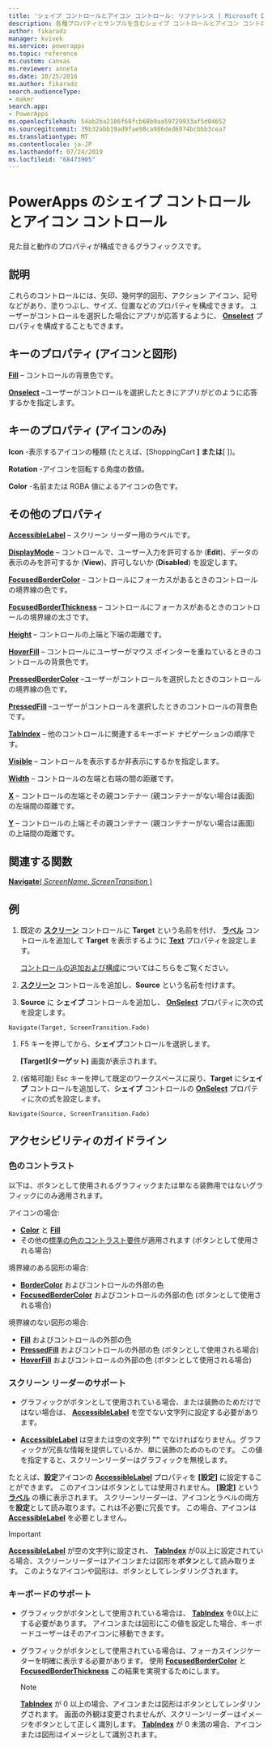 ```yaml
---
title: 'シェイプ コントロールとアイコン コントロール: リファレンス | Microsoft Docs'
description: 各種プロパティとサンプルを含むシェイプ コントロールとアイコン コントロールに関する情報
author: fikaradz
manager: kvivek
ms.service: powerapps
ms.topic: reference
ms.custom: canvas
ms.reviewer: anneta
ms.date: 10/25/2016
ms.author: fikaradz
search.audienceType:
- maker
search.app:
- PowerApps
ms.openlocfilehash: 54ab2ba2186f68fcb68b9aa59729933af5d04652
ms.sourcegitcommit: 39b32abb19ad9fae98ca986ded6974bcbbb3cea7
ms.translationtype: MT
ms.contentlocale: ja-JP
ms.lasthandoff: 07/24/2019
ms.locfileid: "68473905"
---
```

# <a name="shape-controls-and-icon-controls-in-powerapps"></a>PowerApps のシェイプ コントロールとアイコン コントロール
見た目と動作のプロパティが構成できるグラフィックスです。

## <a name="description"></a>説明
これらのコントロールには、矢印、幾何学的図形、アクション アイコン、記号などがあり、塗りつぶし、サイズ、位置などのプロパティを構成できます。 ユーザーがコントロールを選択した場合にアプリが応答するように、 **[Onselect](properties-core.md)** プロパティを構成することもできます。

## <a name="key-properties-icons-and-shapes"></a>キーのプロパティ (アイコンと図形)
**[Fill](properties-color-border.md)** – コントロールの背景色です。

**[Onselect](properties-core.md)** –ユーザーがコントロールを選択したときにアプリがどのように応答するかを指定します。

## <a name="key-properties-icons-only"></a>キーのプロパティ (アイコンのみ)

**Icon** -表示するアイコンの種類 (たとえば、[ShoppingCart **] または**[ ])。 

**Rotation** -アイコンを回転する角度の数値。 

**Color** -名前または RGBA 値によるアイコンの色です。

## <a name="additional-properties"></a>その他のプロパティ
**[AccessibleLabel](properties-accessibility.md)** – スクリーン リーダー用のラベルです。

**[DisplayMode](properties-core.md)** – コントロールで、ユーザー入力を許可するか (**Edit**)、データの表示のみを許可するか (**View**)、許可しないか (**Disabled**) を設定します。

**[FocusedBorderColor](properties-color-border.md)** – コントロールにフォーカスがあるときのコントロールの境界線の色です。

**[FocusedBorderThickness](properties-color-border.md)** – コントロールにフォーカスがあるときのコントロールの境界線の太さです。

**[Height](properties-size-location.md)** – コントロールの上端と下端の距離です。

**[HoverFill](properties-color-border.md)** – コントロールにユーザーがマウス ポインターを重ねているときのコントロールの背景色です。

**[PressedBorderColor](properties-color-border.md)** –ユーザーがコントロールを選択したときのコントロールの境界線の色です。

**[PressedFill](properties-color-border.md)** –ユーザーがコントロールを選択したときのコントロールの背景色です。

**[TabIndex](properties-accessibility.md)** – 他のコントロールに関連するキーボード ナビゲーションの順序です。

**[Visible](properties-core.md)** – コントロールを表示するか非表示にするかを指定します。

**[Width](properties-size-location.md)** – コントロールの左端と右端の間の距離です。

**[X](properties-size-location.md)** – コントロールの左端とその親コンテナー (親コンテナーがない場合は画面) の左端間の距離です。

**[Y](properties-size-location.md)** – コントロールの上端とその親コンテナー (親コンテナーがない場合は画面) の上端間の距離です。

## <a name="related-functions"></a>関連する関数

[**Navigate**( *ScreenName*, *ScreenTransition* )](../functions/function-navigate.md)

## <a name="example"></a>例

1. 既定の **[スクリーン](control-screen.md)** コントロールに **Target** という名前を付け、 **[ラベル](control-text-box.md)** コントロールを追加して **Target** を表示するように **[Text](properties-core.md)** プロパティを設定します。

    [コントロールの追加および構成](../add-configure-controls.md)についてはこちらをご覧ください。

1. **[スクリーン](control-screen.md)** コントロールを追加し、**Source** という名前を付けます。

1. **Source** に **シェイプ** コントロールを追加し、 **[OnSelect](properties-core.md)** プロパティに次の式を設定します。

  `Navigate(Target, ScreenTransition.Fade)`
  
1. F5 キーを押してから、**シェイプ**コントロールを選択します。

    **[Target]\(ターゲット)** 画面が表示されます。

1. (省略可能) Esc キーを押して既定のワークスペースに戻り、**Target** に**シェイプ** コントロールを追加して、**シェイプ** コントロールの **[OnSelect](properties-core.md)** プロパティに次の式を設定します。

  `Navigate(Source, ScreenTransition.Fade)`

## <a name="accessibility-guidelines"></a>アクセシビリティのガイドライン

### <a name="color-contrast"></a>色のコントラスト

以下は、ボタンとして使用されるグラフィックまたは単なる装飾用ではないグラフィックにのみ適用されます。

アイコンの場合:
- **[Color](properties-color-border.md)** と **[Fill](properties-color-border.md)**
- その他の[標準の色のコントラスト要件](../accessible-apps-color.md)が適用されます (ボタンとして使用される場合)

境界線のある図形の場合:
- **[BorderColor](properties-color-border.md)** およびコントロールの外部の色
- **[FocusedBorderColor](properties-color-border.md)** およびコントロールの外部の色 (ボタンとして使用される場合)

境界線のない図形の場合:
- **[Fill](properties-color-border.md)** およびコントロールの外部の色
- **[PressedFill](properties-color-border.md)** およびコントロールの外部の色 (ボタンとして使用される場合)
- **[HoverFill](properties-color-border.md)** およびコントロールの外部の色 (ボタンとして使用される場合)

### <a name="screen-reader-support"></a>スクリーン リーダーのサポート
- グラフィックがボタンとして使用されている場合、または装飾のためだけではない場合は、 **[AccessibleLabel](properties-accessibility.md)** を空でない文字列に設定する必要があります。

- **[AccessibleLabel](properties-accessibility.md)** は空または空の文字列 **""** でなければなりません。グラフィックが冗長な情報を提供しているか、単に装飾のためのものです。 この値を指定すると、スクリーンリーダーはグラフィックを無視します。

たとえば、**設定**アイコンの **[AccessibleLabel](properties-accessibility.md)** プロパティを **[設定]** に設定することができます。 このアイコンはボタンとしては使用されません。 **[設定]** という **[ラベル](control-text-box.md)** の横に表示されます。 スクリーンリーダーは、アイコンとラベルの両方を**設定**として読み取ります。これは不必要に冗長です。 この場合、アイコンは **[AccessibleLabel](properties-accessibility.md)** を必要としません。

> [!IMPORTANT]
> **[AccessibleLabel](properties-accessibility.md)** が空の文字列に設定され、 **[TabIndex](properties-accessibility.md)** が0以上に設定されている場合、スクリーンリーダーはアイコンまたは図形を**ボタン**として読み取ります。 このようなアイコンや図形は、ボタンとしてレンダリングされます。 

### <a name="keyboard-support"></a>キーボードのサポート
- グラフィックがボタンとして使用されている場合は、 **[TabIndex](properties-accessibility.md)** を0以上にする必要があります。 アイコンまたは図形にこの値を設定した場合、キーボードユーザーはそのアイコンに移動できます。

- グラフィックがボタンとして使用されている場合は、フォーカスインジケーターを明確に表示する必要があります。 使用 **[FocusedBorderColor](properties-color-border.md)** と **[FocusedBorderThickness](properties-color-border.md)** この結果を実現するためにします。

    > [!NOTE]
    > **[TabIndex](properties-accessibility.md)** が 0 以上の場合、アイコンまたは図形はボタンとしてレンダリングされます。 画面の外観は変更されませんが、スクリーンリーダーはイメージをボタンとして正しく識別します。 **[TabIndex](properties-accessibility.md)** が 0 未満の場合、アイコンまたは図形はイメージとして識別されます。
